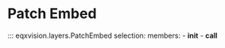 # Patch Embed

::: eqxvision.layers.PatchEmbed
    selection:
        members:
            - __init__
            - __call__


